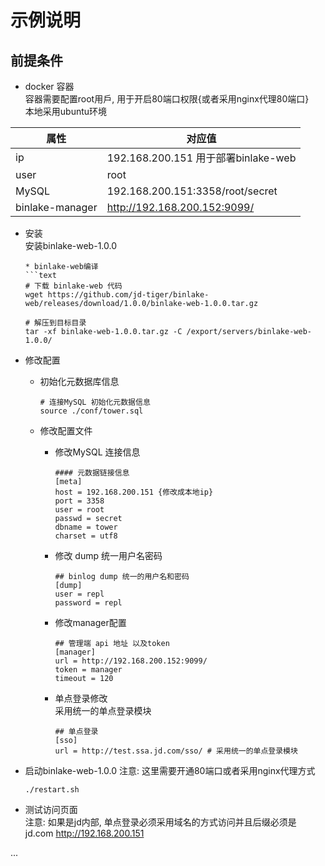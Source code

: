 # 示例说明  

## 前提条件 
* docker 容器  
    容器需要配置root用戶, 用于开启80端口权限{或者采用nginx代理80端口}   
    本地采用ubuntu环境  
  
属性 | 对应值    
--- | ---  
ip | 192.168.200.151 用于部署binlake-web     
user | root   
MySQL | 192.168.200.151:3358/root/secret
binlake-manager | http://192.168.200.152:9099/

* 安装      
    安装binlake-web-1.0.0  
    ```text
    * binlake-web编译  
    ```text
    # 下载 binlake-web 代码
    wget https://github.com/jd-tiger/binlake-web/releases/download/1.0.0/binlake-web-1.0.0.tar.gz
    
    # 解压到目标目录  
    tar -xf binlake-web-1.0.0.tar.gz -C /export/servers/binlake-web-1.0.0/
    ```
    

* 修改配置  
    * 初始化元数据库信息      
        ```text
        # 连接MySQL 初始化元数据信息  
        source ./conf/tower.sql   
        ```
    * 修改配置文件  
        * 修改MySQL 连接信息     
            ```text
            #### 元数据链接信息
            [meta]
            host = 192.168.200.151 {修改成本地ip}
            port = 3358
            user = root
            passwd = secret
            dbname = tower
            charset = utf8
            ```
        * 修改 dump 统一用户名密码  
            ```text
            ## binlog dump 统一的用户名和密码
            [dump]
            user = repl
            password = repl
            ```
            
        * 修改manager配置  
            ```text
            ## 管理端 api 地址 以及token
            [manager]
            url = http://192.168.200.152:9099/
            token = manager
            timeout = 120
            ```
            
        * 单点登录修改   
            采用统一的单点登录模块 
            ```text
            ## 单点登录
            [sso]
            url = http://test.ssa.jd.com/sso/ # 采用统一的单点登录模块 
            ```
  

* 启动binlake-web-1.0.0 
    注意: 这里需要开通80端口或者采用nginx代理方式    
    ```text
    ./restart.sh 
    ```
* 测试访问页面    
    注意: 如果是jd内部, 单点登录必须采用域名的方式访问并且后缀必须是 jd.com
    http://192.168.200.151  
    
...